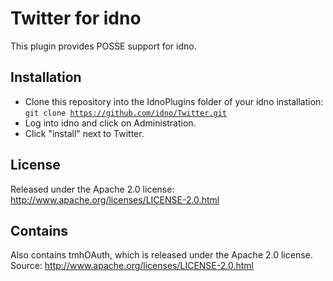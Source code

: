 Twitter for idno
================

This plugin provides POSSE support for idno.

Installation
------------

* Clone this repository into the IdnoPlugins folder of your idno installation:<br/>
<code>git clone https://github.com/idno/Twitter.git</code>
* Log into idno and click on Administration.
* Click "install" next to Twitter.

License
-------

Released under the Apache 2.0 license: http://www.apache.org/licenses/LICENSE-2.0.html

Contains
--------

Also contains tmhOAuth, which is released under the Apache 2.0 license. Source: http://www.apache.org/licenses/LICENSE-2.0.html
